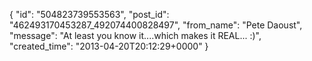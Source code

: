 {
   "id": "504823739553563",
   "post_id": "462493170453287_492074400828497",
   "from_name": "Pete Daoust",
   "message": "At least you know it....which makes it REAL... :)",
   "created_time": "2013-04-20T20:12:29+0000"
 }
